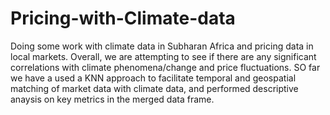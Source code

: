 # Pricing-with-Climate-data
Doing some work with climate data in Subharan Africa and pricing data in local markets. Overall, we are attempting to see if there are any significant correlations with climate phenomena/change and price fluctuations. SO far we have a used a KNN approach to facilitate temporal and geospatial matching of market data with climate data, and performed descriptive anaysis on key metrics in the merged data frame.
